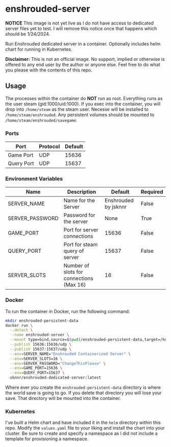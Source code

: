 # enshrouded-server

**NOTICE**
This image is not yet live as I do not have access to dedicated server files yet to test. I will remove this notice once that happens which should be 1/24/2024.

Run Enshrouded dedicated server in a container. Optionally includes helm chart for running in Kubernetes.

**Disclaimer:** This is not an official image. No support, implied or otherwise is offered to any end user by the author or anyone else. Feel free to do what you please with the contents of this repo.
## Usage

The processes within the container do **NOT** run as root. Everything runs as the user steam (gid:1000/uid:1000). If you exec into the container, you will drop into `/home/steam` as the steam user. Necesse will be installed to `/home/steam/enshrouded`. Any persistent volumes should be mounted to `/home/steam/enshrouded/savegame`.

### Ports

| Port | Protocol | Default |
| ---- | -------- | ------- |
| Game Port | UDP | 15636 |
| Query Port | UDP | 15637 |

### Environment Variables

| Name | Description | Default | Required |
| ---- | ----------- | ------- | -------- |
| SERVER_NAME | Name for the Server | Enshrouded by jsknnr | False |
| SERVER_PASSWORD | Password for the server | None | True |
| GAME_PORT | Port for server connections | 15636 | False |
| QUERY_PORT | Port for steam query of server | 15637 | False |
| SERVER_SLOTS | Number of slots for connections (Max 16) | 16 | False |

### Docker

To run the container in Docker, run the following command:

```bash
mkdir enshrouded-persistent-data
docker run \
  --detach \
  --name enshrouded-server \
  --mount type=bind,source=$(pwd)/enshrouded-persistent-data,target=/home/steam/enshrouded/savegame \
  --publish 15636:15636/udp \
  --publish 15637:15637/udp \
  --env=SERVER_NAME="Enshrouded Containerized Server" \
  --env=SERVER_SLOTS=16 \
  --env=SERVER_PASSWORD="ChangeThisPlease" \
  --env=GAME_PORT=15636 \
  --env=QUERY_PORT=15637 \
  sknnr/enshrouded-dedicated-server:latest
```

Where ever you create the `enshrouded-persistent-data` directory is where the world save is going to go. If you delete that directory you will lose your save. That directory will be mounted into the container.

### Kubernetes

I've built a Helm chart and have included it in the `helm` directory within this repo. Modify the `values.yaml` file to your liking and install the chart into your cluster. Be sure to create and specify a namespace as I did not include a template for provisioning a namespace.
